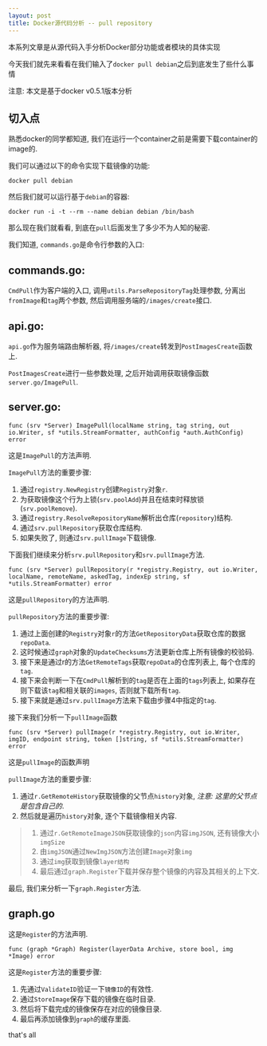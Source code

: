 ```yaml
---
layout: post
title: Docker源代码分析 -- pull repository
---
```


本系列文章是从源代码入手分析Docker部分功能或者模块的具体实现

今天我们就先来看看在我们输入了`docker pull debian`之后到底发生了些什么事情

注意: 本文是基于docker v0.5.1版本分析

## 切入点

熟悉docker的同学都知道, 我们在运行一个container之前是需要下载container的image的.

我们可以通过以下的命令实现下载镜像的功能:

    docker pull debian
    
然后我们就可以运行基于`debian`的容器:

    docker run -i -t --rm --name debian debian /bin/bash
    
那么现在我们就看看, 到底在`pull`后面发生了多少不为人知的秘密.

我们知道, `commands.go`是命令行参数的入口:

## commands.go:

`CmdPull`作为客户端的入口, 调用`utils.ParseRepositoryTag`处理参数, 分离出`fromImage`和`tag`两个参数, 然后调用服务端的`/images/create`接口.

## api.go:

`api.go`作为服务端路由解析器, 将`/images/create`转发到`PostImagesCreate`函数上.

`PostImagesCreate`进行一些参数处理, 之后开始调用获取镜像函数`server.go/ImagePull`.

## server.go:

    func (srv *Server) ImagePull(localName string, tag string, out io.Writer, sf *utils.StreamFormatter, authConfig *auth.AuthConfig) error

这是`ImagePull`的方法声明. 

`ImagePull`方法的重要步骤:

1. 通过`registry.NewRegistry`创建`Registry`对象`r`.
1. 为获取镜像这个行为上锁(`srv.poolAdd`)并且在结束时释放锁(`srv.poolRemove`).
1. 通过`registry.ResolveRepositoryName`解析出仓库(`repository`)结构.
1. 通过`srv.pullRepository`获取仓库结构.
1. 如果失败了, 则通过`srv.pullImage`下载镜像.

下面我们继续来分析`srv.pullRepository`和`srv.pullImage`方法.

    func (srv *Server) pullRepository(r *registry.Registry, out io.Writer, localName, remoteName, askedTag, indexEp string, sf *utils.StreamFormatter) error

这是`pullRepository`的方法声明.

`pullRepository`方法的重要步骤:

1. 通过上面创建的`Registry`对象`r`的方法`GetRepositoryData`获取仓库的数据`repoData`.
1. 这时候通过`graph`对象的`UpdateChecksums`方法更新仓库上所有镜像的校验码.
1. 接下来是通过r的方法`GetRemoteTags`获取`repoData`的仓库列表上, 每个仓库的`tag`.
1. 接下来会判断一下在`CmdPull`解析到的`tag`是否在上面的`tags`列表上, 如果存在则下载该`tag`和相关联的`images`, 否则就下载所有`tag`.
1. 接下来就是通过`srv.pullImage`方法来下载由步骤4中指定的`tag`.

接下来我们分析一下`pullImage`函数

    func (srv *Server) pullImage(r *registry.Registry, out io.Writer, imgID, endpoint string, token []string, sf *utils.StreamFormatter) error

这是`pullImage`的函数声明

`pullImage`方法的重要步骤:

1. 通过`r.GetRemoteHistory`获取镜像的父节点`history`对象, *注意: 这里的父节点是包含自己的*.
1. 然后就是遍历`history`对象, 逐个下载镜像相关内容.
> 1. 通过`r.GetRemoteImageJSON`获取镜像的`json`内容`imgJSON`, 还有镜像大小`imgSize`
> 1. 由`imgJSON`通过`NewImgJSON`方法创建`Image`对象`img`
> 1. 通过`img`获取到镜像`layer结构`
> 1. 最后通过`graph.Register`下载并保存整个镜像的内容及其相关的上下文.

最后, 我们来分析一下`graph.Register`方法.

## graph.go

这是`Register`的方法声明.

    func (graph *Graph) Register(layerData Archive, store bool, img *Image) error

这是`Register`方法的重要步骤:

1. 先通过`ValidateID`验证一下`镜像ID`的有效性.
1. 通过`StoreImage`保存下载的镜像在临时目录.
1. 然后将下载完成的镜像保存在对应的镜像目录.
1. 最后再添加镜像到`graph`的缓存里面.

that's all
